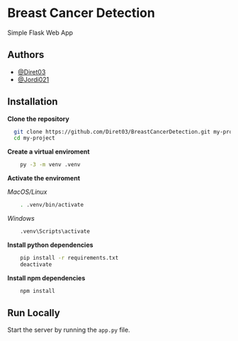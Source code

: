 
# Breast Cancer Detection

Simple Flask Web App




## Authors

- [@Diret03](https://github.com/Diret03/)
- [@Jordi021](https://github.com/Jordi021)

## Installation

**Clone the repository**

```bash
  git clone https://github.com/Diret03/BreastCancerDetection.git my-project
  cd my-project
```

**Create a virtual enviroment**
```bash
    py -3 -m venv .venv
```

**Activate the enviroment**

*MacOS/Linux*
```bash
    . .venv/bin/activate
 ```

*Windows*
```bash
    .venv\Scripts\activate
```

**Install python dependencies**
```bash
    pip install -r requirements.txt
    deactivate
```

**Install npm dependencies**

```bash
    npm install
```
## Run Locally


Start the server by running the `app.py` file.


